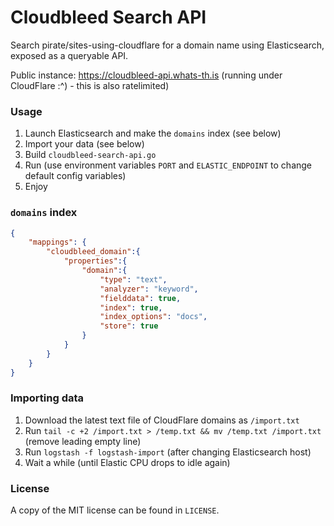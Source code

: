 # Cloudbleed Search API
Search pirate/sites-using-cloudflare for a domain name using Elasticsearch,
exposed as a queryable API.

Public instance: https://cloudbleed-api.whats-th.is (running under CloudFlare
:^) - this is also ratelimited)

### Usage
1. Launch Elasticsearch and make the `domains` index (see below)
2. Import your data (see below)
3. Build `cloudbleed-search-api.go`
4. Run (use environment variables `PORT` and `ELASTIC_ENDPOINT` to change
   default config variables)
5. Enjoy

### `domains` index
```json
{
    "mappings": {
        "cloudbleed_domain":{
            "properties":{
                "domain":{
                    "type": "text",
                    "analyzer": "keyword",
                    "fielddata": true,
                    "index": true,
                    "index_options": "docs",
                    "store": true
                }
            }
        }
    }
}
```

### Importing data
1. Download the latest text file of CloudFlare domains as `/import.txt`
2. Run `tail -c +2 /import.txt > /temp.txt && mv /temp.txt /import.txt` (remove
   leading empty line)
3. Run `logstash -f logstash-import` (after changing Elasticsearch host)
4. Wait a while (until Elastic CPU drops to idle again)

### License
A copy of the MIT license can be found in `LICENSE`.
